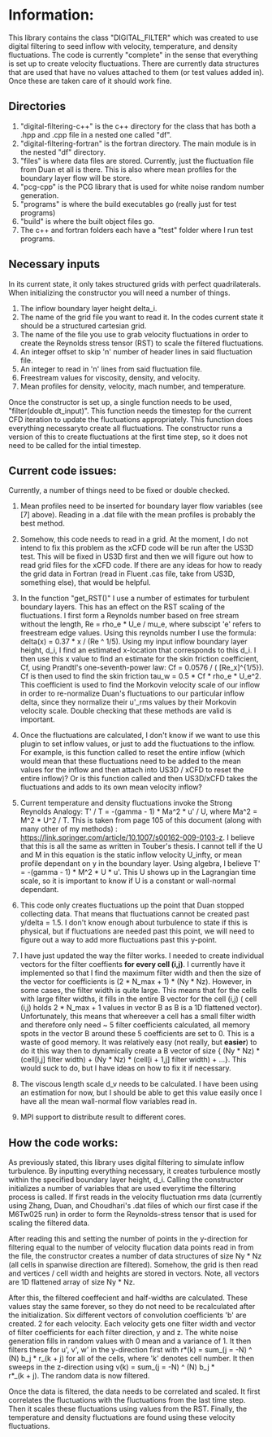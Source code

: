 # Information:

This library contains the class "DIGITAL_FILTER" which was created to use digital filtering to seed inflow with velocity, temperature, and density fluctuations. The code is currently "complete" in the sense that everything is set up to create velocity fluctuations. There are currently data structures that are used that have no values attached to them (or test values added in). Once these are taken care of it should work fine. 

## Directories 
1) "digital-filtering-c++" is the c++ directory for the class that has both a .hpp and .cpp file in a nested one called "df". 
2) "digital-filtering-fortran" is the fortran directory. The main module is in the nested "df" directory.
3) "files" is where data files are stored. Currently, just the fluctuation file from Duan et all is there. This is also where mean profiles for the boundary layer flow will be store. 
4) "pcg-cpp" is the PCG library that is used for white noise random number generation.
5) "programs" is where the build executables go (really just for test programs)
6) "build" is where the built object files go. 
7) The c++ and fortran folders each have a "test" folder where I run test programs. 


## Necessary inputs
In its current state, it only takes structured grids with perfect quadrilaterals. When initializing the constructor you will need a number of things.

1) The inflow boundary layer height delta_i.
2) The name of the grid file you want to read it. In the codes current state it should be a structured cartesian grid.
3) The name of the file you use to grab velocity fluctuations in order to create the Reynolds stress tensor (RST) to scale the filtered fluctuations. 
4) An integer offset to skip 'n' number of header lines in said fluctuation file. 
5) An integer to read in 'n' lines from said fluctuation file.
6) Freestream values for viscosity, density, and velocity.
7) Mean profiles for density, velocity, mach number, and temperature. 

Once the constructor is set up, a single function needs to be used, "filter(double dt_input)". This function needs the timestep for the current CFD iteration to update the fluctuations appropriately. This function does everything necessaryto create all fluctuations. The constructor runs a version of this to create fluctuations at the first time step, so it does not need to be called for the intial timestep.


## Current code issues:

Currently, a number of things need to be fixed or double checked. 

1) Mean profiles need to be inserted for boundary layer flow variables (see [7] above). Reading in a .dat file with the mean profiles is probably the best method. 

2) Somehow, this code needs to read in a grid. At the moment, I do not intend to fix this problem as the xCFD code will be run after the US3D test. This will be fixed in US3D first and then we will figure out how to read grid files for the xCFD code. If there are any ideas for how to ready the grid data in Fortran (read in Fluent .cas file, take from US3D, something else), that would be helpful.

3) In the function "get_RST()" I use a number of estimates for turbulent boundary layers. This has an effect on the RST scaling of the fluctuations. I first form a Reynolds number based on free stream without the length, Re = rho_e * U_e / mu_e, where subscipt 'e' refers to freestream edge values. Using this reynolds number I use the formula: 
delta(x) = 0.37 * x / (Re ^ 1/5). Using my input inflow boundary layer height, d_i, I find an estimated x-location that corresponds to this d_i. I then use this x value to find an estimate for the skin friction coefficient, Cf, using Prandtl's one-seventh-power law: Cf = 0.0576 / ( [Re_x]^{1/5}). Cf is then used to find the skin friction 
tau_w = 0.5 * Cf * rho_e * U_e^2. This coefficient is used to find the Morkovin velocity scale of our inflow in order to re-normalize Duan's fluctuations to our particular inflow delta, since they normalize their u'_rms values by their Morkovin velocity scale. Double checking that these methods are valid is important.

4) Once the fluctuations are calculated, I don't know if we want to use this plugin to set inflow values, or just to add the fluctuations to the inflow. For example, is this function called to reset the entire inflow (which would mean that these fluctuations need to be added to the mean values for the inflow and then attach into US3D / xCFD to reset the entire inflow)? Or is this function called and then US3D/xCFD takes the fluctuations and adds to its own mean velocity inflow?

5) Current temperature and density fluctuations invoke the Strong Reynolds Analogy: T' / T = -(gamma - 1) * Ma^2 * u' / U, where Ma^2 = M^2 * U^2 / T. This is taken from page 105 of this document (along with many other of my methods) : https://link.springer.com/article/10.1007/s00162-009-0103-z. I believe that this is all the same as written in Touber's thesis.  I cannot tell if the U and M in this equation is the static inflow velocity U_infty, or mean profile dependant on y in the boundary layer. Using algebra, I believe T' = -(gamma - 1) * M^2 * U * u'. This U shows up in the Lagrangian time scale, so it is important to know if U is a constant or wall-normal dependant. 

6) This code only creates fluctuations up the point that Duan stopped collecting data. That means that fluctuations cannot be created past y/delta = 1.5. I don't know enough about turbulence to state if this is physical, but if fluctuations are needed past this point, we will need to figure out a way to add more fluctuations past this y-point. 

7) I have just updated the way the filter works. I needed to create individual vectors for the filter coeffients **for every cell (i,j)**. I currently have it implemented so that I find the maximum filter width and then the size of the vector for coefficients is (2 * N_max + 1) * (Ny * Nz). However, in some cases, the filter width is quite large. This means that for the cells with large filter widths, it fills in the entire B vector for the cell (i,j) ( cell (i,j) holds 2 * N_max + 1 values in vector B as B is a 1D flattened vector). Unfortunately, this means that whereever a cell has a small filter width and therefore only need ~ 5 filter coefficients calculated, all memory spots in the vector B around these 5 coefficients are set to 0. This is a waste of good memory. It was relatively easy (not really, but **easier**) to do it this way then to dynamically create a B vector of size { (Ny * Nz) * (cell[i,j] filter width) + (Ny * Nz) * (cell[i + 1,j] filter width) + ...}. This would suck to do, but I have ideas on how to fix it if necessary.

8) The viscous length scale d_v needs to be calculated. I have been using an estimation for now, but I should be able to get this value easily once I have all the mean wall-normal flow variables read in.

9) MPI support to distribute result to different cores.

## How the code works:

As previously stated, this library uses digital filtering to simulate inflow turbulence. By inputting everything necessary, it creates turbulence mostly within the specified boundary layer height, d_i. Calling the constructor initializes a number of variables that are used everytime the filtering process is called. If first reads in the velocity fluctuation rms data (currently using Zhang, Duan, and Choudhari's .dat files of which our first case if the M6Tw025 run) in order to form the Reynolds-stress tensor that is used for scaling the filtered data.

After reading this and setting the number of points in the y-direction for filtering equal to the number of velocity flucation data points read in from the file, the constructor creates a number of data structures of size Ny * Nz (all cells in spanwise direction are filtered). Somehow, the grid is then read and vertices / cell width and heights are stored in vectors. Note, all vectors are 1D flattened array of size Ny * Nz. 

After this, the filtered coeffecient and half-widths are calculated. These values stay the same forever, so they do not need to be recalculated after the initialization. Six different vectors of convolution coefficients 'b' are created. 2 for each velocity. Each velocity gets one filter width and vector of filter coefficients for each filter direction, y and z. The white noise generation fills in random values with 0 mean and a variance of 1. It then filters these for u', v', w' in the y-direction first with 
r*(k) = sum_(j = -N) ^ (N) b_j *  r_(k + j) for all of the cells, where 'k' denotes cell number. It then sweeps in the z-direction using v(k) = sum_(j = -N) ^ (N) b_j *  
r*_(k + j). The random data is now filtered.


Once the data is filtered, the data needs to be correlated and scaled. It first correlates the fluctuations with the fluctuations from the last time step. Then it scales these fluctuations using values from the RST. Finally, the temperature and density fluctuations are found using these velocity fluctuations. 


